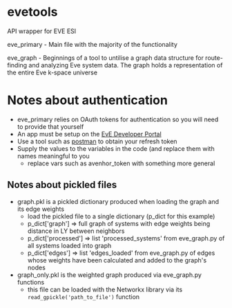 # evetools
API wrapper for EVE ESI

eve_primary - Main file with the majority of the functionality

eve_graph - Beginnings of a tool to untilise a graph data structure for route-finding and analyzing Eve system data. The graph holds a representation of the entire Eve k-space universe

# Notes about authentication
- eve_primary relies on OAuth tokens for authentication so you will need to provide that yourself
- An app must be setup on the [EvE Developer Portal](https://developers.eveonline.com/)
- Use a tool such as [postman](https://www.getpostman.com/) to obtain your refresh token
- Supply the values to the variables in the code (and replace them with names meaningful to you
  - replace vars such as avenhor_token with something more general

## Notes about pickled files
- graph.pkl is a pickled dictionary produced when loading the graph and its edge weights
  - load the pickled file to a single dictionary (p_dict for this example)
  - p_dict['graph'] => full graph of systems with edge weights being distance in LY between neighbors
  - p_dict['processed'] => list 'processed_systems' from eve_graph.py of all systems loaded into graph
  - p_dict['edges'] => list 'edges_loaded' from eve_graph.py of edges whose weights have been calculated and added to the graph's nodes
- graph_only.pkl is the weighted graph produced via eve_graph.py functions
  - this file can be loaded with the Networkx library via its `read_gpickle('path_to_file')` function
